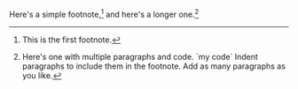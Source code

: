 Here's a simple footnote,[^1] and here's a longer one.[^bignote]

[^1]: This is the first footnote.

[^bignote]: Here's one with multiple paragraphs and code.
    \`my code\`
    Indent paragraphs to include them in the footnote.
    Add as many paragraphs as you like.
